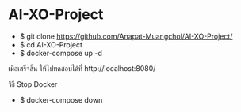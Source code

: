 # AI-XO-Project
- $ git clone https://github.com/Anapat-Muangchol/AI-XO-Project/
- $ cd AI-XO-Project
- $ docker-compose up -d

เมื่อเสร็จสิ้น ให้ไปทดสอบได้ที่ http://localhost:8080/

วิธี Stop Docker
- $ docker-compose down
